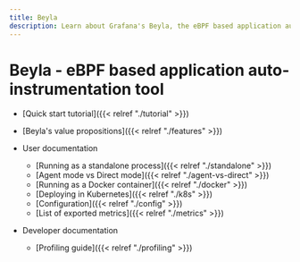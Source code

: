 ```yaml
---
title: Beyla
description: Learn about Grafana's Beyla, the eBPF based application auto-instrumentation tool.
---
```


# Beyla - eBPF based application auto-instrumentation tool

* [Quick start tutorial]({{< relref "./tutorial" >}})
* [Beyla's value propositions]({{< relref "./features" >}})

* User documentation
  * [Running as a standalone process]({{< relref "./standalone" >}})
  * [Agent mode vs Direct mode]({{< relref "./agent-vs-direct" >}})
  * [Running as a Docker container]({{< relref "./docker" >}})
  * [Deploying in Kubernetes]({{< relref "./k8s" >}})
  * [Configuration]({{< relref "./config" >}})
  * [List of exported metrics]({{< relref "./metrics" >}})

* Developer documentation
  * [Profiling guide]({{< relref "./profiling" >}})
